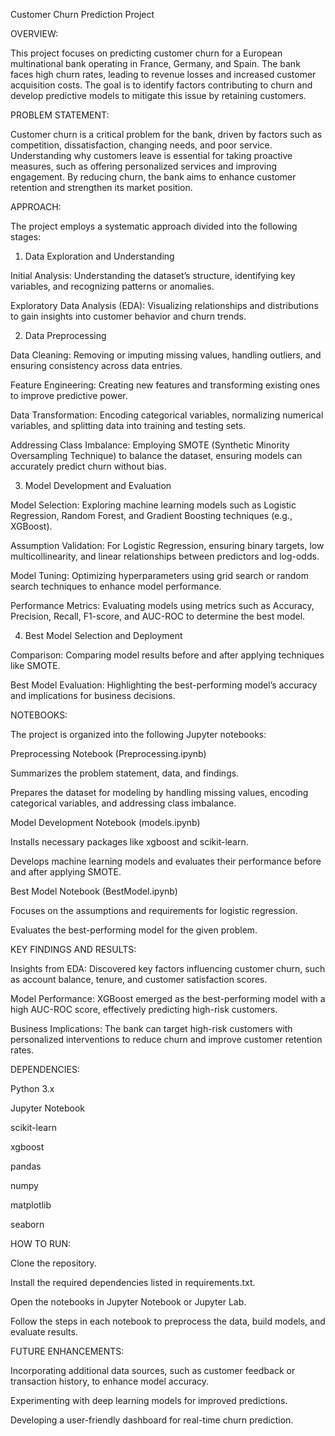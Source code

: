 Customer Churn Prediction Project

OVERVIEW:

This project focuses on predicting customer churn for a European multinational bank operating in France, Germany, and Spain. The bank faces high churn rates, leading to revenue losses and increased customer acquisition costs. The goal is to identify factors contributing to churn and develop predictive models to mitigate this issue by retaining customers.

PROBLEM STATEMENT:

Customer churn is a critical problem for the bank, driven by factors such as competition, dissatisfaction, changing needs, and poor service. Understanding why customers leave is essential for taking proactive measures, such as offering personalized services and improving engagement. By reducing churn, the bank aims to enhance customer retention and strengthen its market position.

APPROACH:

The project employs a systematic approach divided into the following stages:

1. Data Exploration and Understanding

Initial Analysis: Understanding the dataset’s structure, identifying key variables, and recognizing patterns or anomalies.

Exploratory Data Analysis (EDA): Visualizing relationships and distributions to gain insights into customer behavior and churn trends.

2. Data Preprocessing

Data Cleaning: Removing or imputing missing values, handling outliers, and ensuring consistency across data entries.

Feature Engineering: Creating new features and transforming existing ones to improve predictive power.

Data Transformation: Encoding categorical variables, normalizing numerical variables, and splitting data into training and testing sets.

Addressing Class Imbalance: Employing SMOTE (Synthetic Minority Oversampling Technique) to balance the dataset, ensuring models can accurately predict churn without bias.

3. Model Development and Evaluation

Model Selection: Exploring machine learning models such as Logistic Regression, Random Forest, and Gradient Boosting techniques (e.g., XGBoost).

Assumption Validation: For Logistic Regression, ensuring binary targets, low multicollinearity, and linear relationships between predictors and log-odds.

Model Tuning: Optimizing hyperparameters using grid search or random search techniques to enhance model performance.

Performance Metrics: Evaluating models using metrics such as Accuracy, Precision, Recall, F1-score, and AUC-ROC to determine the best model.

4. Best Model Selection and Deployment

Comparison: Comparing model results before and after applying techniques like SMOTE.

Best Model Evaluation: Highlighting the best-performing model’s accuracy and implications for business decisions.

NOTEBOOKS:

The project is organized into the following Jupyter notebooks:

Preprocessing Notebook (Preprocessing.ipynb)

Summarizes the problem statement, data, and findings.

Prepares the dataset for modeling by handling missing values, encoding categorical variables, and addressing class imbalance.

Model Development Notebook (models.ipynb)

Installs necessary packages like xgboost and scikit-learn.

Develops machine learning models and evaluates their performance before and after applying SMOTE.

Best Model Notebook (BestModel.ipynb)

Focuses on the assumptions and requirements for logistic regression.

Evaluates the best-performing model for the given problem.

KEY FINDINGS AND RESULTS:

Insights from EDA: Discovered key factors influencing customer churn, such as account balance, tenure, and customer satisfaction scores.

Model Performance: XGBoost emerged as the best-performing model with a high AUC-ROC score, effectively predicting high-risk customers.

Business Implications: The bank can target high-risk customers with personalized interventions to reduce churn and improve customer retention rates.

DEPENDENCIES:

Python 3.x

Jupyter Notebook

scikit-learn

xgboost

pandas

numpy

matplotlib

seaborn

HOW TO RUN:

Clone the repository.

Install the required dependencies listed in requirements.txt.

Open the notebooks in Jupyter Notebook or Jupyter Lab.

Follow the steps in each notebook to preprocess the data, build models, and evaluate results.

FUTURE ENHANCEMENTS:

Incorporating additional data sources, such as customer feedback or transaction history, to enhance model accuracy.

Experimenting with deep learning models for improved predictions.

Developing a user-friendly dashboard for real-time churn prediction.
